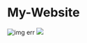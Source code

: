 # My-Website
 <img src="https://giffiles.alphacoders.com/351/35107.gif" class="w-351" alt="img err" >
        </div>

<img src="(https://visitor-badge.glitch.me/badge?page_id=https://github.com/Chey-san/cheys-an.github.io.visitor-badge&left_text=Total%20Repo%20Visitors)">
